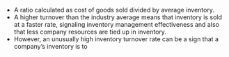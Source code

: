- A ratio calculated as cost of goods sold divided by average inventory. 
- A higher turnover than the industry average means that inventory is sold at a faster rate, signaling inventory management effectiveness and also that less company resources are tied up in inventory.
- However, an unusually high inventory turnover rate can be a sign that a company’s inventory is to